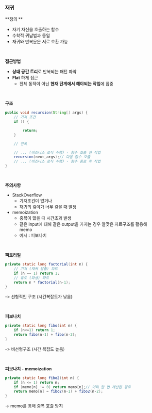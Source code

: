 ### 재귀

**정의 **

- 자기 자신을 호출하는 함수
- 수학적 귀납법과 동일
- 재귀와 반복문은 서로 호환 가능

<br>

**접근방법**

- **상태 공간 트리**로 반복되는 패턴 파악
- **Flat** 하게 접근
  - 전체 동작이 아닌 **현재 단계에서 해야되는 작업**에 집중

<br>

**구조**

```java
public void recursion(String[] args) {
    // 기저 조건 
    if () {

        return;
    }

    // 반복

    // ... (비즈니스 로직 수행) - 함수 호출 전 작업
    recursion(next_args);// 다음 함수 호출
    // ... (비즈니스 로직 수행) - 함수 종료 후 작업
}
```

<br>

**주의사항**

- StackOverflow
  - 기저조건이 없거나
  - 재귀의 깊이가 너무 깊을 때 발생
- memoization
  - 중복이 많을 때 시간초과 발생
  - 같은 input에 대해 같은 output을 가지는 경우 알맞은 자료구조를 활용해 memo
  - 예시 : 피보나치

<br>

**팩토리얼**

```java
private static long factorial(int n) {
    // 기저 (재귀 탈출) 파트
    if (n == 1) return 1;
    // 유도 (파생) 파트
    return n * factorial(n-1);
}
```

-> 선형적인 구조 (시간복잡도가 낮음)

<br>

**피보나치**

```java
private static long fibo(int n) {
    if (n<=1) return 1; 
    return fibo(n-1) + fibo(n-2);
}
```

-> 비선형구조 (시간 복잡도 높음)

<br>

**피보나치 - memoization**

```java
private static long fibo2(int n) {
    if (n <= 1) return n;
    if (memo[n] != 0) return memo[n];// 이미 한 번 계산된 경우
    return memo[n] = fibo2(n-1) + fibo2(n-2);
}
```

-> memo를 통해 중복 호출 방지